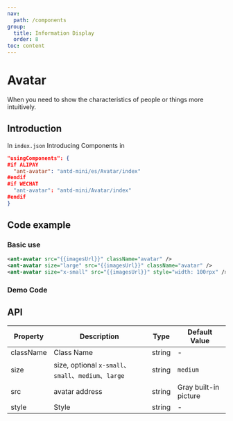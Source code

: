 ```yaml
---
nav:
  path: /components
group:
  title: Information Display
  order: 8
toc: content
---
```


# Avatar

When you need to show the characteristics of people or things more intuitively.

## Introduction

In `index.json` Introducing Components in

```json
"usingComponents": {
#if ALIPAY
  "ant-avatar": "antd-mini/es/Avatar/index"
#endif
#if WECHAT
  "ant-avatar": "antd-mini/Avatar/index"
#endif
}
```

## Code example

### Basic use
```xml
<ant-avatar src="{{imagesUrl}}" className="avatar" />
<ant-avatar size="large" src="{{imagesUrl}}" className="avatar" />
<ant-avatar size="x-small" src="{{imagesUrl}}" style="width: 100rpx" />
```

### Demo Code

<code src='../../demo/pages/Avatar/index'></code>

## API

| Property      | Description       | Type   | Default Value       |
|---------|----------|------|-----------|
| className | Class Name      | string | -         |
| size     | size, optional `x-small`、`small`、`medium`、`large` | string | `medium` |
| src      | avatar address    | string | Gray built-in picture |
| style    | Style      | string | -         |
